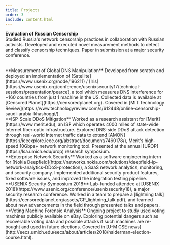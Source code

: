 ```yaml
---
title: Projects
order: 3
include: content.html
---
```


**Evaluation of Russian Censorship**  
Studied Russia's network censorship practices in collaboration with Russian
activists. Developed and executed novel measurement methods to detect and
classify censorship techniques. Paper in submission at
a major security conference.

<br/>
**Measurement of Global DNS Manipulation**  
Developed from scratch and deployed an implementation of
[Satellite](https://www.usenix.org/node/196211) /
[Iris](https://www.usenix.org/conference/usenixsecurity17/technical-sessions/presentation/pearce),
a tool which measures DNS interference for ~160 countries from just 1 machine
in the US. Collected data is available at 
[Censored Planet](https://censoredplanet.org).
Covered in 
[MIT Technology Review](https://www.technologyreview.com/s/612448/online-censorship-saudi-arabia-khashoggi/).

<br/>
**ISP-Scale DDoS Mitigation**  
Worked as a research assistant for [Merit](https://www.merit.edu), an ISP which
operates 4000 miles of state-wide Internet fiber optic infrastructure. Explored
DNS-side DDoS attack detection through real-world Internet traffic data to
extend [AMON](https://ieeexplore.ieee.org/abstract/document/7460178/), Merit's
high-speed 10Gbps+ network monitoring tool. Presented at the annual
[UROP](https://lsa.umich.edu/urop) research symposium.

<br/>
**Enterprise Network Security**  
Worked as a software engineering intern for
[Nokia Deepfield](https://networks.nokia.com/solutions/deepfield-ip-network-analytics-DDoS-protection),
a SaaS network analytics, monitoring, and security company.  Implemented
additional security product features, fixed software issues, and improved the
integration testing pipeline.

<br/>
**USENIX Security Symposium 2018**  
Lab-funded attendee at
[USENIX 2018](https://www.usenix.org/conference/usenixsecurity18), a major
security research conference. Worked in a team to prepare a
[lightning talk](https://censoredplanet.org/assets/CP_lightning_talk.pdf),
and learned about new advancements in the field
through presented talks and papers.

<br/>
**Voting Machine Forensic Analysis**  
Ongoing project to study used voting machines publicly available on
eBay. Exploring potential dangers such as recoverable voting data
and possible attacks if such machines are re-bought and used in future
elections. Covered in
[U-M CSE news](http://eecs.umich.edu/eecs/about/articles/2018/halderman-election-course.html).
